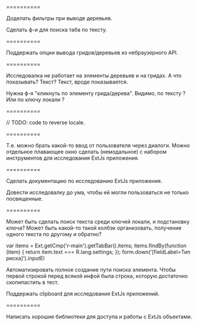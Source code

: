 ==========

Доделать фильтры при выводе деревьев.

Сделать ф-и для поиска таба по тексту.

==========

Поддержать опции вывода гридов/деревьев из небраузерного API.


==========

Исследовалка не работает на элементы деревьев и на гридах.
А что показывать? Текст? Текст, вроде показывается.

Нужна ф-я "кликнуть по элементу грида/дерева".
Видимо, по тексту ? Или по ключу локали ?

==========

// TODO: code to reverse locale.

==========

Т.е. можно брать какой-то ввод от пользователя через диалоги.
Можно отдельное плавающее окно сделать (немодальное) с набором инструментов для исследования
ExtJs приложения.

==========

Сделать документацию по исследованию ExtJs приложения.

Довести исследовалку до ума, чтобы ей могли пользоваться не только посвященные.

==========

Может быть сделать поиск текста среди ключей локали, и подстановку ключа?
Может быть какой-то такой колбэк организовать,
получение одного текста по другому и обратно?

var items = Ext.getCmp('r-main').getTabBar().items;
items.findBy(function (item) { return item.text === R.lang.settings; });
form.down('[fieldLabel=Тип риска]').inputEl

Автоматизировать полное создание пути поиска элемента.
Чтобы первой строкой перед всякой инфой была строка, которую достаточно скопипастить в тест.

Поддержать clipboard для исследования ExtJs приложений.

==========

Написать хорошие библиотеки для доступа и работы с ExtJs объектами.




